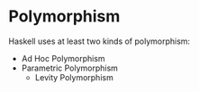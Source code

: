 # Polymorphism

Haskell uses at least two kinds of polymorphism:
- Ad Hoc Polymorphism
- Parametric Polymorphism
  - Levity Polymorphism
